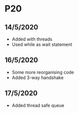 # P20

## 14/5/2020
- Added with threads
- Used while as wait statement

## 16/5/2020
- Some more reorganising code
- Added 3-way handshake

## 17/5/2020
- Added thread safe queue
